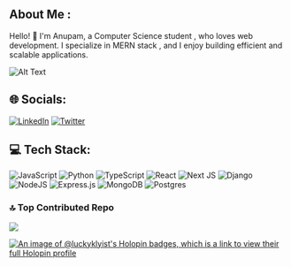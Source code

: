 ## About Me :
Hello! 👋 I'm Anupam, a Computer Science student , who loves web development. I specialize in MERN stack , and I enjoy building efficient and scalable applications. <br>

<img src="https://media.tenor.com/2nKSTDDekOgAAAAC/coding-kira.gif" alt="Alt Text">



## 🌐 Socials:
[![LinkedIn](https://img.shields.io/badge/LinkedIn-%230077B5.svg?logo=linkedin&logoColor=white)](https://linkedin.com/in/anupam-ac) [![Twitter](https://img.shields.io/badge/Twitter-%231DA1F2.svg?logo=Twitter&logoColor=white)](https://twitter.com/luckyklyist) 

## 💻 Tech Stack:
![JavaScript](https://img.shields.io/badge/javascript-%23323330.svg?style=for-the-badge&logo=javascript&logoColor=%23F7DF1E) ![Python](https://img.shields.io/badge/python-3670A0?style=for-the-badge&logo=python&logoColor=ffdd54) ![TypeScript](https://img.shields.io/badge/typescript-%23007ACC.svg?style=for-the-badge&logo=typescript&logoColor=white) ![React](https://img.shields.io/badge/react-%2320232a.svg?style=for-the-badge&logo=react&logoColor=%2361DAFB) ![Next JS](https://img.shields.io/badge/Next-black?style=for-the-badge&logo=next.js&logoColor=white) ![Django](https://img.shields.io/badge/django-%23092E20.svg?style=for-the-badge&logo=django&logoColor=white) ![NodeJS](https://img.shields.io/badge/node.js-6DA55F?style=for-the-badge&logo=node.js&logoColor=white) ![Express.js](https://img.shields.io/badge/express.js-%23404d59.svg?style=for-the-badge&logo=express&logoColor=%2361DAFB) ![MongoDB](https://img.shields.io/badge/MongoDB-%234ea94b.svg?style=for-the-badge&logo=mongodb&logoColor=white) ![Postgres](https://img.shields.io/badge/postgres-%23316192.svg?style=for-the-badge&logo=postgresql&logoColor=white)

### 🔝 Top Contributed Repo
![](https://github-contributor-stats.vercel.app/api?username=luckyklyist&limit=5&theme=dark&combine_all_yearly_contributions=true)

[![An image of @luckyklyist's Holopin badges, which is a link to view their full Holopin profile](https://holopin.me/luckyklyist)](https://holopin.io/@luckyklyist)




